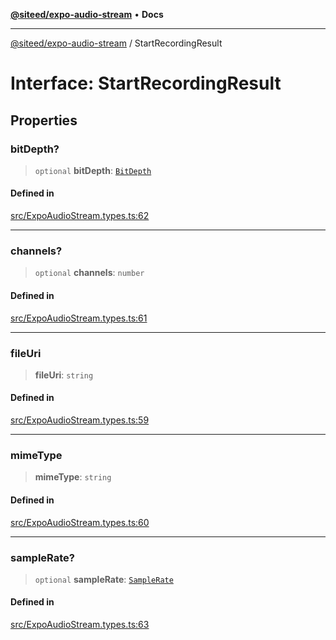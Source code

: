[**@siteed/expo-audio-stream**](../README.md) • **Docs**

***

[@siteed/expo-audio-stream](../README.md) / StartRecordingResult

# Interface: StartRecordingResult

## Properties

### bitDepth?

> `optional` **bitDepth**: [`BitDepth`](../type-aliases/BitDepth.md)

#### Defined in

[src/ExpoAudioStream.types.ts:62](https://github.com/deeeed/expo-audio-stream/blob/8701a7e527b35e817da7a140cc0abbaf15d64d2c/packages/expo-audio-stream/src/ExpoAudioStream.types.ts#L62)

***

### channels?

> `optional` **channels**: `number`

#### Defined in

[src/ExpoAudioStream.types.ts:61](https://github.com/deeeed/expo-audio-stream/blob/8701a7e527b35e817da7a140cc0abbaf15d64d2c/packages/expo-audio-stream/src/ExpoAudioStream.types.ts#L61)

***

### fileUri

> **fileUri**: `string`

#### Defined in

[src/ExpoAudioStream.types.ts:59](https://github.com/deeeed/expo-audio-stream/blob/8701a7e527b35e817da7a140cc0abbaf15d64d2c/packages/expo-audio-stream/src/ExpoAudioStream.types.ts#L59)

***

### mimeType

> **mimeType**: `string`

#### Defined in

[src/ExpoAudioStream.types.ts:60](https://github.com/deeeed/expo-audio-stream/blob/8701a7e527b35e817da7a140cc0abbaf15d64d2c/packages/expo-audio-stream/src/ExpoAudioStream.types.ts#L60)

***

### sampleRate?

> `optional` **sampleRate**: [`SampleRate`](../type-aliases/SampleRate.md)

#### Defined in

[src/ExpoAudioStream.types.ts:63](https://github.com/deeeed/expo-audio-stream/blob/8701a7e527b35e817da7a140cc0abbaf15d64d2c/packages/expo-audio-stream/src/ExpoAudioStream.types.ts#L63)
